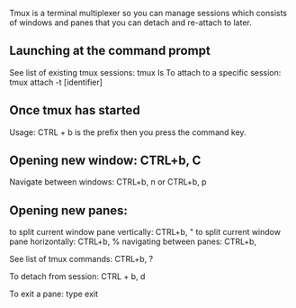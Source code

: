 Tmux is a terminal multiplexer so you can manage sessions which consists of windows and panes that you can detach and re-attach to later.

Launching at the command prompt
---
See list of existing tmux sessions: tmux ls
To attach to a specific session: tmux attach -t [identifier]

Once tmux has started
---
Usage: CTRL + b is the prefix then you press the command key.

Opening new window: CTRL+b, C
---
Navigate between windows: CTRL+b, n or CTRL+b, p

Opening new panes: 
---
to split current window pane vertically: CTRL+b, " 
to split current window pane horizontally: CTRL+b, % 
navigating between panes: CTRL+b, <arrow keys>

See list of tmux commands: CTRL+b, ?

To detach from session: CTRL + b, d

To exit a pane: type exit
